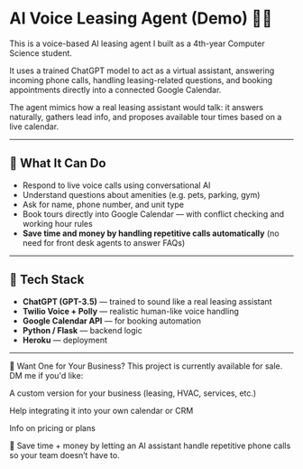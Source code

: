 # AI Voice Leasing Agent (Demo) 🤖🤖

This is a voice-based AI leasing agent I built as a 4th-year Computer Science student.

It uses a trained ChatGPT model to act as a virtual assistant, answering incoming phone calls, handling leasing-related questions, and booking appointments 
directly into a connected Google Calendar.

The agent mimics how a real leasing assistant would talk: it answers naturally, gathers lead info, and proposes available tour times based on a live calendar.

---

## 🔧 What It Can Do

- Respond to live voice calls using conversational AI
- Understand questions about amenities (e.g. pets, parking, gym)
- Ask for name, phone number, and unit type
- Book tours directly into Google Calendar — with conflict checking and working hour rules
- **Save time and money by handling repetitive calls automatically** (no need for front desk agents to answer FAQs)

---

## 🧠 Tech Stack

- **ChatGPT (GPT-3.5)** — trained to sound like a real leasing assistant
- **Twilio Voice + Polly** — realistic human-like voice handling
- **Google Calendar API** — for booking automation
- **Python / Flask** — backend logic
- **Heroku** — deployment

---
💬 Want One for Your Business?
This project is currently available for sale.
DM me if you'd like:

A custom version for your business (leasing, HVAC, services, etc.)

Help integrating it into your own calendar or CRM

Info on pricing or plans

🧠 Save time + money by letting an AI assistant handle repetitive phone calls so your team doesn’t have to.
